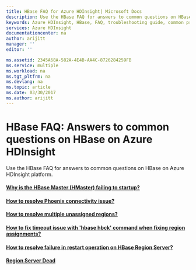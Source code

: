```yaml
---
title: HBase FAQ for Azure HDInsight| Microsoft Docs
description: Use the HBase FAQ for answers to common questions on HBase on Azure HDInsight platform.
keywords: Azure HDInsight, HBase, FAQ, troubleshooting guide, common problems
services: Azure HDInsight
documentationcenter: na
author: arijitt
manager: ''
editor: ''

ms.assetid: 2345A68A-582A-4E4B-AA4C-8726284259FB
ms.service: multiple
ms.workload: na
ms.tgt_pltfrm: na
ms.devlang: na
ms.topic: article
ms.date: 03/30/2017
ms.author: arijitt
---
```


# HBase FAQ: Answers to common questions on HBase on Azure HDInsight
Use the HBase FAQ for answers to common questions on HBase on Azure HDInsight platform.

#### [Why is the HBase Master (HMaster) failing to startup?](hbase-master-not-starting-up.md)
#### [How to resolve Phoenix connectivity issue?](phoenix-connectivity-issue.md)
#### [How to resolve multiple unassigned regions?](hbase-hbck-regions-not-assigned.md)
#### [How to fix timeout issue with 'hbase hbck' command when fixing region assignments?](hbase-hbck-timeout.md)
#### [How to resolve failure in restart operation on HBase Region Server?](hbase-regionserver-restart-failed.md)
#### [Region Server Dead](hbase-regionserver-dead.md)
